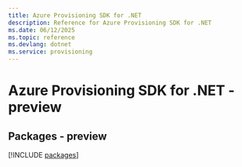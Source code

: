 ```yaml
---
title: Azure Provisioning SDK for .NET
description: Reference for Azure Provisioning SDK for .NET
ms.date: 06/12/2025
ms.topic: reference
ms.devlang: dotnet
ms.service: provisioning
---
```

# Azure Provisioning SDK for .NET - preview
## Packages - preview
[!INCLUDE [packages](provisioning-index.md)]
